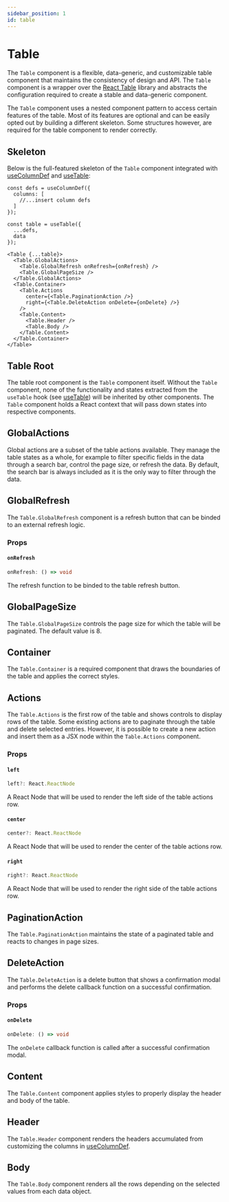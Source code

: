 ```yaml
---
sidebar_position: 1
id: table
--- 
```


# Table

The `Table` component is a flexible, data-generic, and customizable table component that maintains the consistency
of design and API. The `Table` component is a wrapper over the 
[React Table](https://tanstack.com/table/v8/docs/guide/introduction) library and abstracts the configuration 
required to create a stable and data-generic component. 

The `Table` component uses a nested component pattern to access certain features of the table. Most of its features
are optional and can be easily opted out by building a different skeleton. Some structures however, are required
for the table component to render correctly.

## Skeleton

Below is the full-featured skeleton of the `Table` component integrated with
[useColumnDef](/docs/admin-web-app/hooks/use-column-def) and [useTable](/docs/admin-web-app/hooks/use-table):
```tsx
const defs = useColumnDef({
  columns: [
    //...insert column defs
  ]
});

const table = useTable({
  ...defs,
  data
});

<Table {...table}>
  <Table.GlobalActions>
    <Table.GlobalRefresh onRefresh={onRefresh} />
    <Table.GlobalPageSize />
  </Table.GlobalActions>
  <Table.Container>
    <Table.Actions
      center={<Table.PaginationAction />}
      right={<Table.DeleteAction onDelete={onDelete} />}
    />
    <Table.Content>
      <Table.Header />
      <Table.Body />
    </Table.Content>
  </Table.Container>
</Table>
```

## Table Root

The table root component is the `Table` component itself. Without the `Table` component, none of the functionality
and states extracted from the `useTable` hook (see [useTable](/docs/admin-web-app/hooks/use-table)) will be inherited
by other components. The `Table` component holds a React context that will pass down states into respective components.

## GlobalActions

Global actions are a subset of the table actions available. They manage the table states as a whole, for example to
filter specific fields in the data through a search bar, control the page size, or refresh the data. By default, the 
search bar is always included as it is the only way to filter through the data. 

## GlobalRefresh

The `Table.GlobalRefresh` component is a refresh button that can be binded to an external refresh logic.

### Props

#### `onRefresh`

```ts
onRefresh: () => void
```

The refresh function to be binded to the table refresh button.

## GlobalPageSize

The `Table.GlobalPageSize` controls the page size for which the table will be paginated. The default value is 8.

## Container

The `Table.Container` is a required component that draws the boundaries of the table and applies the correct styles.

## Actions

The `Table.Actions` is the first row of the table and shows controls to display rows of the table. Some existing actions
are to paginate through the table and delete selected entries. However, it is possible to create a new action and 
insert them as a JSX node within the `Table.Actions` component.

### Props

#### `left`

```ts
left?: React.ReactNode
```

A React Node that will be used to render the left side of the table actions row.

#### `center`

```ts
center?: React.ReactNode
```

A React Node that will be used to render the center of the table actions row.

#### `right`

```ts
right?: React.ReactNode
```

A React Node that will be used to render the right side of the table actions row.

## PaginationAction

The `Table.PaginationAction` maintains the state of a paginated table and reacts to changes in page sizes.

## DeleteAction

The `Table.DeleteAction` is a delete button that shows a confirmation modal and performs the delete callback function 
on a successful confirmation.

### Props

#### `onDelete`

```ts
onDelete: () => void
```

The `onDelete` callback function is called after a successful confirmation modal.

## Content

The `Table.Content` component applies styles to properly display the header and body of the table.

## Header

The `Table.Header` component renders the headers accumulated from customizing the columns in 
[useColumnDef](/docs/admin-web-app/hooks/use-column-def).

## Body

The `Table.Body` component renders all the rows depending on the selected values from each data object.
